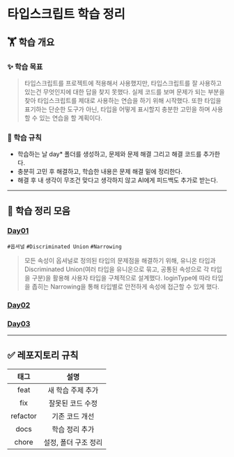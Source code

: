 # 타입스크립트 학습 정리

## 🏋️ 학습 개요

### ✨ 학습 목표
> 타입스크립트를 프로젝트에 적용해서 사용했지만, 타입스크립트를 잘 사용하고 있는건 무엇인지에 대한 답을 찾지 못했다. 실제 코드를 보며 문제가 되는 부분을 찾아 타입스크립트를 제대로 사용하는 연습을 하기 위해 시작했다. 또한 타입을 표기하는 단순한 도구가 아닌, 타입을 어떻게 표시할지 충분한 고민을 하며 사용할 수 있는 연습을 할 계획이다.

### 📍 학습 규칙
- 학습하는 날 day* 폴더를 생성하고, 문제와 문제 해결 그리고 해결 코드를 추가한다.
- 충분히 고민 후 해결하고, 학습한 내용은 문제 해결 밑에 정리한다.
- 해결 후 내 생각이 무조건 맞다고 생각하지 않고 AI에게 피드백도 추가로 받는다.

---

## 🔖 학습 정리 모음

### [Day01](./day01/solution.md)
`#옵셔널` `#Discriminated Union` `#Narrowing`
> 모든 속성이 옵셔널로 정의된 타입의 문제점을 해결하기 위해, 유니온 타입과 Discriminated Union(여러 타입을 유니온으로 묶고, 공통된 속성으로 각 타입을 구분)을 활용해 사용자 타입을 구체적으로 설계했다. loginType에 따라 타입을 좁히는 Narrowing을 통해 타입별로 안전하게 속성에 접근할 수 있게 했다.

### [Day02](./day02/solution.md)

### [Day03]()

---

## ✅ 레포지토리 규칙

|태그|설명|
|:-:|:-:|
|feat|새 학습 주제 추가|
|fix|잘못된 코드 수정|
|refactor|기존 코드 개선|
|docs|학습 정리 추가|
|chore|설정, 폴더 구조 정리|
